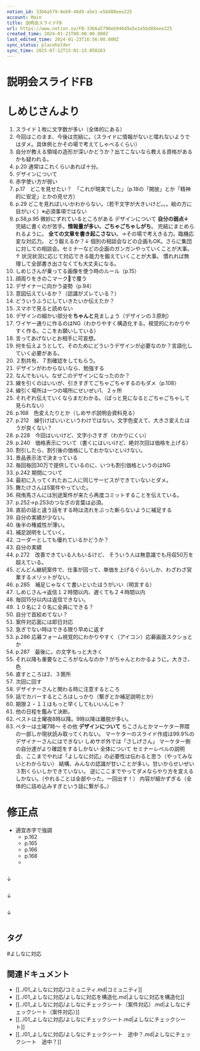 ```yaml
---
notion_id: 33b6a579-0eb9-46d9-a5e1-e5bd88eee225
account: Main
title: 説明会スライドFB
url: https://www.notion.so/FB-33b6a5790eb946d9a5e1e5bd88eee225
created_time: 2024-01-21T08:08:00.000Z
last_edited_time: 2024-01-23T16:56:00.000Z
sync_status: placeholder
sync_time: 2025-07-12T15:01:15.050263
---
```

# 説明会スライドFB

# しめじさんより
1. スライド１枚に文字数が多い（全体的にある）
  1. 今回はこのまま、今後は完結に。（スライドに情報がないと喋れないようではダメ。具体例とかその場で考えてしゃべるくらい）
  1. 自分が教える領域の造形が深いかどうか？出てこないなら教える資格があるかも疑われる。
  1. p.20 通常はこれくらいあれば十分。
1. デザインについて
  1. 赤字使い方が弱い
  1. p.17　どこを見せたい？　「これが現実でした」（p.18の「開放」とか「精神的に安定」とかの見せ方）
  1. p.29 どこを見ればいいかわからない。（若干文字が大きいけど。。。絵の方に目がいく）※必須事項ではない
  1. p.58,p.95 微妙にずれているところがある
  デザインについて
  **自分の弱点↓**
  完結に書くのが苦手。**情報量が多い、ごちゃごちゃしがち**。
完結にまとめられるように。
  **全ての文章を書き起こさない**。→その場で考えきる力。臨機応変な対応力。
  どう鍛えるか？↓
個別の相談会などの企画もOK。さらに集団に対しての相談会。セミナーなどの企画のガンガンやっていくことが大事。
↑
状況状況に応じて対応できる能力を鍛えていくことが大事。
慣れれば無理して全部書き出さなくても大丈夫になる。
1. しめじさんが乗ってる画像を使う時のルール（p.15）
  1. 顔周りをきのこマーク🍄で覆う
1. デザイナーに向かう姿勢（p.94）
  1. 意図伝えているか？（認識がズレている？）
  1. どういうふうにしていきたいか伝えたか？
  1. スマホで見ると読めない
  1. デザインの細かい部分を**ちゃんと**見ましょう（デザインの３原則）
  1. ワイヤー通りに作るのはNG（わかりやすく構造化する。視覚的にわかりやすく作る。ここをお願いしている）
  1. 言ってあげないとお相手に可哀想。
  1. 何を伝えようとして、そのためにどういうデザインが必要なのか？言語化していく必要がある。
  1. ２割共有、７割確認をしてもらう。
1. デザインがわからないなら、勉強する
  1. なんでもいい。なぜこのデザインになったのか？
1. 線を引くのはいいが、引きすぎてごちゃごちゃするのもダメ（p.108）
  1. 線引く場所は一つの場所にせいぜい1、２ヶ所
  1. それぞれ伝えていくならまだわかる。（ぱっと見になるとごちゃごちゃして見られない）
1. p.168　色変えたりとか（しめサポ説明会資料見る）
1. p.212　線引けばいいというわけではない。文字色変えて、大きさ変えたほうが良くない？
1. p.228　今回はいいけど、文字小さすぎ（わかりにくい）
1. p.240　価格表示について（書くにはいいけど、絶対次回は価格を上げる）
  1. 割引したら、割引後の価格にしておかないといけない。
  1. 景品表示法で決まっている
  1. 毎回毎回30万で提供しているのに、いつも割引価格というのはNG
1. p.242 期間について
  1. 最初に入ってくれたお二人に同じサービスができていないとダメ。
  1. 舞たけさんは5案件やっていた。
  1. 飛侑馬さんには別途案件が来たら再度コミットすることを伝えている。
1. p.252→p.253のつなぎの言葉は必須。
  1. 直前の話と違う話をする時は流れをぶった斬らないように補足する
1. 自分の実績が少ない。
  1. 後半の権威性が薄い。
  1. 補足説明をしていく。
  1. コーダーとしても優れているかどうか？
  1. 自分の実績
1. p.272　改善できている人もいるけど、 そういう人は無意識でも月収50万を超えている。
  1. どんどん継続案件で、仕事が回って、単価を上げるぐらいしか、わざわざ営業するメリットがない。
1. p.285　補足じゃなくて書いといたほうがいい（明言する）
  1. しめじさん→返信１２時間以内、遅くても２４時間以内
  1. 毎回15分以内は返信できない。
  1. １０名に２０名に全員にできる？
  1. 自分で首絞めてない？
  1. 案件対応面には即日対応
  1. 急ぎでない時はできる限り早めに返す
1. p.286 応募フォーム視覚的にわかりやすく（アイコン）応募画面スクショとか
1. p.287　最後に。の文字もっと大きく
  1. それ以降も重要なところがなんなのか？がちゃんとわかるように。大きさ、色
1. 直すところは2、３箇所
1. 次回に回す
  1. デザイナーさんと関わる時に注意するところ
  1. 話でカバーするところはしっかり（繋ぎとか補足説明とか）
1. 期限２・１１はもっと早くしてもいいんじゃ？
  1. 他の日程を鑑みて決断。
  1. ベストは土曜夜8時以降。9時以降は離脱が多い。
  1. ベターは土曜7時〜
その他
**デザインについて**
  ちこさんとかマーケター界隈の一部しか現状読み取ってくれない。
  マーケターのスライド作成は99.9%のデザイナーさんにはできない
  しめサポ外では「さしげさん」
  マーケター側の自分達がより確認をするしかない
全体について
  セミナーレベルの説明会、ここまでやれば「よしなに対応」の必要性は伝わると思う（やってみないとわからない）
結構、みんなの認識が甘いことが多い。甘いからせいぜい３割くらいしかできていない。
逆にここまでやってダメならやり方を変えるしかない。（やれることは全部やった。一回出す！）
  内容が細かずぎる（全体的に詰め込みすぎという話に繋がる。）
# 修正点
- 適宜赤字で強調
  - p.162
  - p.165
  - p.166
  - p.168
  - 
```plain text

```
↓
```plain text

```
↓
```plain text

```
↓
```plain text

```

## タグ

#よしなに対応 

## 関連ドキュメント

- [[../01_よしなに対応/コミュニティ.md|コミュニティ]]
- [[../01_よしなに対応/よしなに対応を構造化.md|よしなに対応を構造化]]
- [[../01_よしなに対応/よしなにチェックシート（案件対応）.md|よしなにチェックシート（案件対応）]]
- [[../01_よしなに対応/よしなにチェックシート.md|よしなにチェックシート]]
- [[../01_よしなに対応/よしなにチェックシート　途中？.md|よしなにチェックシート　途中？]]
